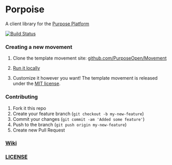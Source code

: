 # Porpoise

A client library for the [Purpose Platform](https://github.com/PurposeOpen/Platform)

[![Build Status](https://travis-ci.org/PurposeOpen/Porpoise.png?branch=master)](https://travis-ci.org/PurposeOpen/Porpoise)

### Creating a new movement

1. Clone the template movement site: [github.com/PurposeOpen/Movement](https://github.com/PurposeOpen/Movement)

2. [Run it locally](https://github.com/PurposeOpen/Movement#getting-started)

2. Customize it however you want! The template movement is released under the [MIT license](https://github.com/PurposeOpen/Movement/wiki/License).


### Contributing

1. Fork it this repo
2. Create your feature branch (`git checkout -b my-new-feature`)
3. Commit your changes (`git commit -am 'Added some feature'`)
4. Push to the branch (`git push origin my-new-feature`)
5. Create new Pull Request

### [Wiki](https://github.com/PurposeOpen/Porpoise/wiki)

### [LICENSE](https://github.com/PurposeOpen/Porpoise/wiki/LICENSE)
